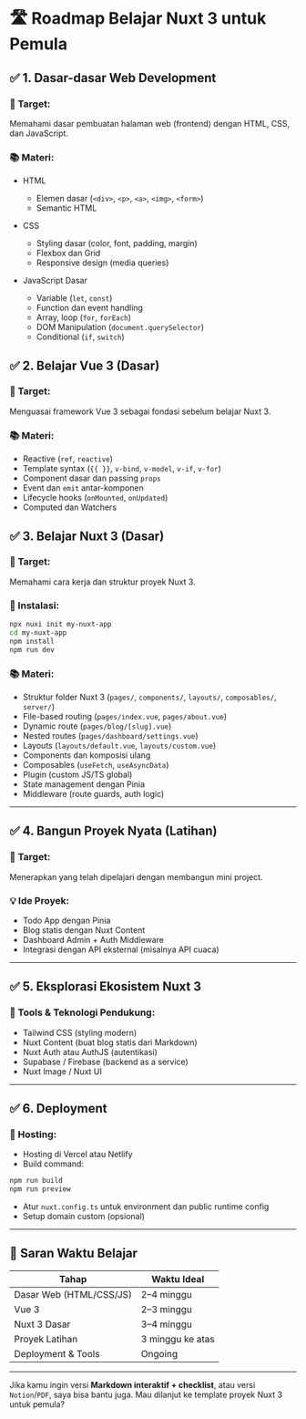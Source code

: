 # 🛣️ Roadmap Belajar Nuxt 3 untuk Pemula

## ✅ 1. Dasar-dasar Web Development

### 📌 Target:

Memahami dasar pembuatan halaman web (frontend) dengan HTML, CSS, dan JavaScript.

### 📚 Materi:

- HTML

  - Elemen dasar (`<div>`, `<p>`, `<a>`, `<img>`, `<form>`)
  - Semantic HTML

- CSS

  - Styling dasar (color, font, padding, margin)
  - Flexbox dan Grid
  - Responsive design (media queries)

- JavaScript Dasar

  - Variable (`let`, `const`)
  - Function dan event handling
  - Array, loop (`for`, `forEach`)
  - DOM Manipulation (`document.querySelector`)
  - Conditional (`if`, `switch`)

## ✅ 2. Belajar Vue 3 (Dasar)

### 📌 Target:

Menguasai framework Vue 3 sebagai fondasi sebelum belajar Nuxt 3.

### 📚 Materi:

- Reactive (`ref`, `reactive`)
- Template syntax (`{{ }}`, `v-bind`, `v-model`, `v-if`, `v-for`)
- Component dasar dan passing `props`
- Event dan `emit` antar-komponen
- Lifecycle hooks (`onMounted`, `onUpdated`)
- Computed dan Watchers

## ✅ 3. Belajar Nuxt 3 (Dasar)

### 📌 Target:

Memahami cara kerja dan struktur proyek Nuxt 3.

### 🧰 Instalasi:

```bash
npx nuxi init my-nuxt-app
cd my-nuxt-app
npm install
npm run dev
```

### 📚 Materi:

- Struktur folder Nuxt 3 (`pages/`, `components/`, `layouts/`, `composables/`, `server/`)
- File-based routing (`pages/index.vue`, `pages/about.vue`)
- Dynamic route (`pages/blog/[slug].vue`)
- Nested routes (`pages/dashboard/settings.vue`)
- Layouts (`layouts/default.vue`, `layouts/custom.vue`)
- Components dan komposisi ulang
- Composables (`useFetch`, `useAsyncData`)
- Plugin (custom JS/TS global)
- State management dengan Pinia
- Middleware (route guards, auth logic)

---

## ✅ 4. Bangun Proyek Nyata (Latihan)

### 📌 Target:

Menerapkan yang telah dipelajari dengan membangun mini project.

### 💡 Ide Proyek:

- Todo App dengan Pinia
- Blog statis dengan Nuxt Content
- Dashboard Admin + Auth Middleware
- Integrasi dengan API eksternal (misalnya API cuaca)

---

## ✅ 5. Eksplorasi Ekosistem Nuxt 3

### 📌 Tools & Teknologi Pendukung:

- Tailwind CSS (styling modern)
- Nuxt Content (buat blog statis dari Markdown)
- Nuxt Auth atau AuthJS (autentikasi)
- Supabase / Firebase (backend as a service)
- Nuxt Image / Nuxt UI

---

## ✅ 6. Deployment

### 📌 Hosting:

- Hosting di Vercel atau Netlify
- Build command:

```bash
npm run build
npm run preview
```

- Atur `nuxt.config.ts` untuk environment dan public runtime config
- Setup domain custom (opsional)

---

## 🎯 Saran Waktu Belajar

| Tahap                   | Waktu Ideal      |
| ----------------------- | ---------------- |
| Dasar Web (HTML/CSS/JS) | 2–4 minggu       |
| Vue 3                   | 2–3 minggu       |
| Nuxt 3 Dasar            | 3–4 minggu       |
| Proyek Latihan          | 3 minggu ke atas |
| Deployment & Tools      | Ongoing          |

---

Jika kamu ingin versi **Markdown interaktif + checklist**, atau versi `Notion`/`PDF`, saya bisa bantu juga. Mau dilanjut ke template proyek Nuxt 3 untuk pemula?
